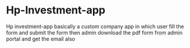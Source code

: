 # Hp-Investment-app

Hp investment-app basically a custom company app in which user fill the form and submit the form then admin download the pdf form from admin portal and get the email also 
